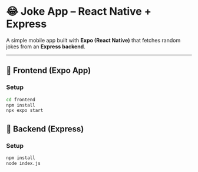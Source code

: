# 😂 Joke App – React Native + Express

A simple mobile app built with **Expo (React Native)** that fetches random jokes from an **Express backend**.

---

## 📱 Frontend (Expo App)

### Setup

```bash
cd frontend
npm install
npx expo start
```

## 📱 Backend (Express)

### Setup

```bash
npm install
node index.js
```
